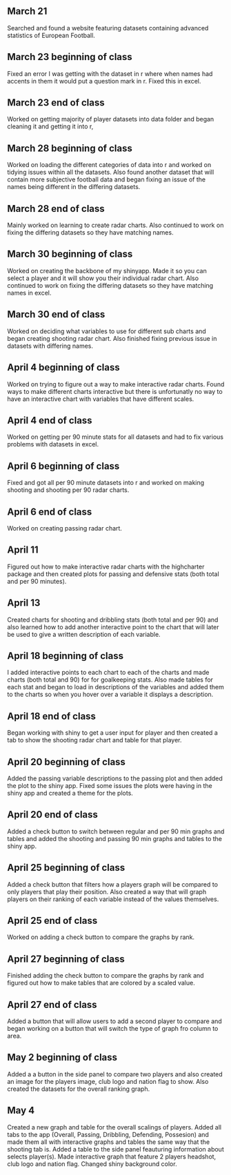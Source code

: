 ## March 21

Searched and found a website featuring datasets containing advanced statistics of European Football. 

## March 23 beginning of class
  
Fixed an error I was getting with the dataset in r where when names had accents in them it would put a question mark in r. Fixed this in excel.

## March 23 end of class

Worked on getting majority of player datasets into data folder and began cleaning it and getting it into r, 

## March 28 beginning of class

Worked on loading the different categories of data into r and worked on tidying issues within all the datasets. Also found another dataset that will contain more subjective football data and began fixing an issue of the names being different in the differing datasets.
 
## March 28 end of class

Mainly worked on learning to create radar charts. Also continued to work on fixing the differing datasets so they have matching names.    

## March 30 beginning of class

Worked on creating the backbone of my shinyapp. Made it so you can select a player and it will show you their individual radar chart. Also continued to work on fixing the differing datasets so they have matching names in excel. 

## March 30 end of class 

Worked on deciding what variables to use for different sub charts and began creating shooting radar chart. Also finished fixing previous issue in datasets with differing names. 

## April 4 beginning of class

Worked on trying to figure out a way to make interactive radar charts. Found ways to make different charts interactive but there is unfortunatly no way to have an interactive chart with variables that have different scales. 

## April 4 end of class

Worked on getting per 90 minute stats for all datasets and had to fix various problems with datasets in excel.

## April 6 beginning of class

Fixed and got all per 90 minute datasets into r and worked on making shooting and shooting per 90 radar charts.

## April 6 end of class

Worked on creating passing radar chart.

## April 11  

Figured out how to make interactive radar charts with the highcharter package and then created plots for passing and defensive stats (both total and per 90 minutes). 

## April 13  

Created charts for shooting and dribbling stats (both total and per 90) and also learned how to add another interactive point to the chart that will later be used to give a written description of each variable.

## April 18 beginning of class

I added interactive points to each chart to each of the charts and made charts (both total and 90) for for goalkeeping stats. Also made tables for each stat and began to load in descriptions of the variables and added them to the charts so when you hover over a variable it displays a description.

## April 18 end of class

Began working with shiny to get a user input for player and then created a tab to show the shooting radar chart and table for that player.

## April 20 beginning of class

Added the passing variable descriptions to the passing plot and then added the plot to the shiny app. Fixed some issues the plots were having in the shiny app and created a theme for the plots.  

## April 20 end of class 

Added a check button to switch between regular and per 90 min graphs and tables and added the shooting and passing 90 min graphs and tables to the shiny app.

## April 25 beginning of class

Added a check button that filters how a players graph will be compared to only players that play their position. Also created a way that will graph players on their ranking of each variable instead of the values themselves.

## April 25 end of class 

Worked on adding a check button to compare the graphs by rank.

## April 27 beginning of class

Finished adding the check button to compare the graphs by rank and figured out how to make tables that are colored by a scaled value.

## April 27 end of class 

Added a button that will allow users to add a second player to compare and began working on a button that will switch the type of graph fro column to area.

## May 2 beginning of class

Added a a button in the side panel to compare two players and also created an image for the players image, club logo and nation flag to show. Also created the datasets for the overall ranking graph.

## May 4

Created a new graph and table for the overall scalings of players. Added all tabs to the app (Overall, Passing, Dribbling, Defending, Possesion) and made them all with interactive graphs and tables the same way that the shooting tab is. Added a table to the side panel feauturing information about selects player(s). Made interactive graph that feature 2 players headshot, club logo and nation flag. Changed shiny background color. 